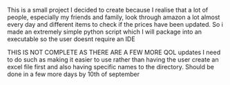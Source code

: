 This is a small project I decided to create because I realise that a lot of people, especially my friends and family, look through amazon a lot almost every day and different items to check if the prices have been updated. So i made an extremely simple python script which I will package into an executable so the user doesnt require an IDE

THIS IS NOT COMPLETE AS THERE ARE A FEW MORE QOL updates I need to do such as making it easier to use rather than having the user create an excel file first and also having specific names to the directory. 
Should be done in a few more days by 10th of september
